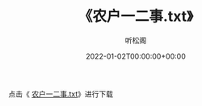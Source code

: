﻿---
title:  《农户一二事.txt》
date:   2022-01-02T00:00:00+00:00
author: 听松阁
layout: post
permalink: /农户一二事/
categories: 小说
tags: [小说]
---

点击《 [农户一二事.txt](http://img.660000.xyz/bookstukust/book/bntxt/10/农户一二事.txt)》进行下载